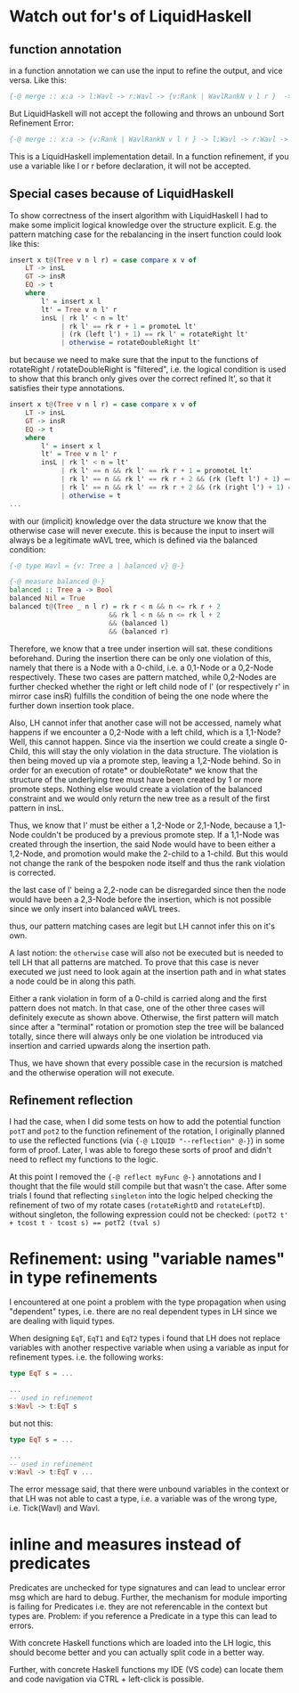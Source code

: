 # Watch out for's of LiquidHaskell

## function annotation

in a function annotation we can use the input to refine the output, and vice versa. Like this: 

```haskell
{-@ merge :: x:a -> l:Wavl -> r:Wavl -> {v:Rank | WavlRankN v l r }  -> t:Wavl @-}
```

But LiquidHaskell will not accept the following and throws an unbound Sort Refinement Error: 
```haskell
{-@ merge :: x:a -> {v:Rank | WavlRankN v l r } -> l:Wavl -> r:Wavl -> t:Wavl @-}
```
This is a LiquidHaskell implementation detail. In a function refinement, if you use a variable like l or r before declaration, it will not be accepted. 

## Special cases because of LiquidHaskell

To show correctness of the insert algorithm with LiquidHaskell I had to make some implicit logical knowledge over the structure explicit. 
E.g. the pattern matching case for the rebalancing in the insert function could look like this: 

```haskell
insert x t@(Tree v n l r) = case compare x v of
    LT -> insL
    GT -> insR
    EQ -> t
    where 
        l' = insert x l
        lt' = Tree v n l' r
        insL | rk l' < n = lt'
             | rk l' == rk r + 1 = promoteL lt'
             | (rk (left l') + 1) == rk l' = rotateRight lt' 
             | otherwise = rotateDoubleRight lt' 
```

but because we need to make sure that the input to the functions of rotateRight / rotateDoubleRight is "filtered", i.e. the logical condition is used to show that this branch only gives over the correct refined lt', so that it satisfies their type annotations. 

```haskell
insert x t@(Tree v n l r) = case compare x v of
    LT -> insL
    GT -> insR
    EQ -> t
    where 
        l' = insert x l
        lt' = Tree v n l' r
        insL | rk l' < n = lt'
             | rk l' == n && rk l' == rk r + 1 = promoteL lt'
             | rk l' == n && rk l' == rk r + 2 && (rk (left l') + 1) == rk l' && (rk (right l') + 2) == rk l' && notEmptyTree (left l') = rotateRight lt' 
             | rk l' == n && rk l' == rk r + 2 && (rk (right l') + 1) == rk l' && (rk (left l') + 2) == rk l' && notEmptyTree (right l') = rotateDoubleRight lt' 
             | otherwise = t
...
```

with our (implicit) knowledge over the data structure we know that the otherwise case will never execute. this is because the input to insert will always be a legitimate wAVL tree, which is defined via the balanced condition: 

```haskell
{-@ type Wavl = {v: Tree a | balanced v} @-}

{-@ measure balanced @-}
balanced :: Tree a -> Bool
balanced Nil = True
balanced t@(Tree _ n l r) = rk r < n && n <= rk r + 2 
                         && rk l < n && n <= rk l + 2
                         && (balanced l)
                         && (balanced r)
```

Therefore, we know that a tree under insertion will sat. these conditions beforehand. During the insertion there can be only one violation of this, namely that there is a Node with a 0-child, i.e. a 0,1-Node or a 0,2-Node respectively. These two cases are pattern matched, while 0,2-Nodes are further checked whether the right or left child node of l' (or respectively r' in mirror case insR) fulfills the condition of being the one node where the further down insertion took place. 

Also, LH cannot infer that another case will not be accessed, namely what happens if we encounter a 0,2-Node with a left child, which is a 1,1-Node?
Well, this cannot happen. Since via the insertion we could create a single 0-Child, this will stay the only violation in the data structure. The violation is then being moved up via a promote step, leaving a 1,2-Node behind. So in order for an execution of rotate* or doubleRotate* we know that the structure of the underlying tree must have been created by 1 or more promote steps. Nothing else would create a violation of the balanced constraint and we would only return the new tree as a result of the first pattern in insL. 

Thus, we know that l' must be either a 1,2-Node or 2,1-Node, because a 1,1-Node couldn't be produced by a previous promote step. If a 1,1-Node was created through the insertion, the said Node would have to been either a 1,2-Node, and promotion would make the 2-child to a 1-child. But this would not change the rank of the bespoken node itself and thus the rank violation is corrected. 

the last case of l' being a 2,2-node can be disregarded since then the node would have been a 2,3-Node before the insertion, which is not possible since we only insert into balanced wAVL trees. 

thus, our pattern matching cases are legit but LH cannot infer this on it's own. 

A last notion: the `otherwise` case will also not be executed but is needed to tell LH that all patterns are matched. To prove that this case is never executed we just need to look again at the insertion path and in what states a node could be in along this path. 

Either a rank violation in form of a 0-child is carried along and the first pattern does not match. In that case, one of the other three cases will definitely execute as shown above. Otherwise, the first pattern will match since after a "terminal" rotation or promotion step the tree will be balanced totally, since there will always only be one violation be introduced via insertion and carried upwards along the insertion path. 

Thus, we have shown that every possible case in the recursion is matched and the otherwise operation will not execute. 

## Refinement reflection

I had the case, when I did some tests on how to add the potential function `potT` and `pot2` to the function refinement of the rotation, I originally planned to use the reflected functions (via `{-@ LIQUID "--reflection" @-}`) in some form of proof. Later, I was able to forego these sorts of proof and didn't need to reflect my functions to the logic. 

At this point I removed the `{-@ reflect myFunc @-}` annotations and I thought that the file would still compile but that wasn't the case. After some trials I found that 
reflecting `singleton` into the logic helped checking the refinement of two of my rotate cases (`rotateRightD` and `rotateLeftD`). without singleton, the following expression could not be checked: `(potT2 t' + tcost t - tcost s) == potT2 (tval s)`


# Refinement: using "variable names" in type refinements
I encountered at one point a problem with the type propagation when using "dependent" types, i.e. there are no real dependent types in LH since we are dealing with liquid types.

When designing `EqT`, `EqT1` and `EqT2` types i found that LH does not replace variables with another respective variable when using a variable as input for refinement types. i.e. the following works: 

```haskell
type EqT s = ...

...
-- used in refinement
s:Wavl -> t:EqT s 
 ```

but not this: 

```haskell
type EqT s = ...

...
-- used in refinement
v:Wavl -> t:EqT v ... 
```

The error message said, that there were unbound variables in the context or that LH was not able to cast a type, i.e. a variable was of the wrong type, i.e. Tick(Wavl) and Wavl. 

# inline and measures instead of predicates
Predicates are unchecked for type signatures and can lead to unclear error msg which are hard to debug. Further, the mechanism for module importing is failing for Predicates i.e. they are not referencable in the context but types are. Problem: if you reference a Predicate in a type this can lead to errors. 

With concrete Haskell functions which are loaded into the LH logic, this should become better and you can actually split code in a better way. 

Further, with concrete Haskell functions my IDE (VS code) can locate them and code navigation via CTRL + left-click is possible. 
